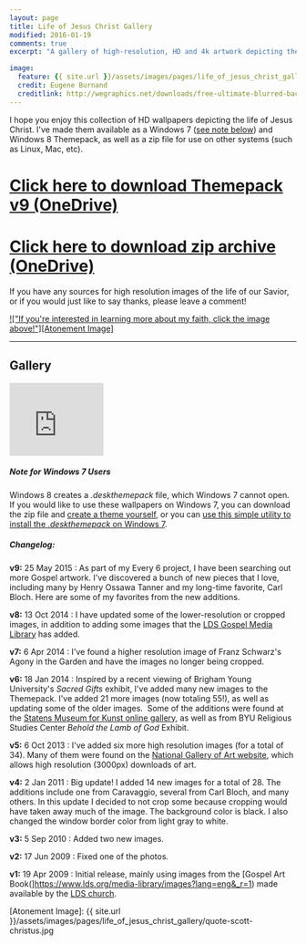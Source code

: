 ```yaml
---
layout: page
title: Life of Jesus Christ Gallery
modified: 2016-01-19
comments: true
excerpt: "A gallery of high-resolution, HD and 4k artwork depicting the life of Jesus Christ. Available as a gallery, zip archive, and Windows 7 and 8 Themepack."

image:
  feature: {{ site.url }}/assets/images/pages/life_of_jesus_christ_gallery/featured_image.jpg
  credit: Eugene Burnand
  creditlink: http://wegraphics.net/downloads/free-ultimate-blurred-background-pack/		
---
```


I hope you enjoy this collection of HD wallpapers depicting the life of Jesus Christ. I've made them available as a Windows 7 ([see note below][1]) and Windows 8 Themepack, as well as a zip file for use on other systems (such as Linux, Mac, etc).

# [Click here to download Themepack v9 (OneDrive)](https://onedrive.live.com/redir?resid=e2dd382621113cf8!174944&authkey=!AL5xD1HRKjDbTk8&ithint=file%2cdeskthemepack "Compatible with Windows 7, Windows 8, Windows 8.1")

# [Click here to download zip archive (OneDrive)](https://onedrive.live.com/redir?resid=e2dd382621113cf8!174945&authkey=!AGvCK4ki0QMrAdg&ithint=file%2czip "All wallpapers are contained in a zip file. Compatible with all systems.")

If you have any sources for high resolution images of the life of our Savior, or if you would just like to say thanks, please leave a comment!

[!["If you're interested in learning more about my faith, click the image above!"][Atonement Image]][2]<!--more-->

* * *

## Gallery

<iframe src="https://onedrive.live.com/embed?cid=E2DD382621113CF8&resid=E2DD382621113CF8%21201641&authkey=AMZ07gRDwQ-YlMU" width="165" height="128" frameborder="0" scrolling="no"></iframe>

##### <a name="windows7"></a>Note for Windows 7 Users

Windows 8 creates a *.deskthemepack* file, which Windows 7 cannot open. If you would like to use these wallpapers on Windows 7, you can download the zip file and [create a theme yourself](http://www.intowindows.com/how-to-create-a-theme-pack-in-windows-7-detailed-guide/), or you can [use this simple utility to install the *.deskthemepack* on Windows 7](http://winaero.com/download.php?view.54).

##### Changelog:

**v9:** 25 May 2015
: As part of my Every 6 project, I have been searching out more Gospel artwork. I've discovered a bunch of new pieces that I love, including many by Henry Ossawa Tanner and my long-time favorite, Carl Bloch. Here are some of my favorites from the new additions.

**v8:** 13 Oct 2014
: I have updated some of the lower-resolution or cropped images, in addition to adding some images that the [LDS Gospel Media Library](https://www.lds.org/media-library/images/gospel-art/new-testament?lang=eng&start=1&end=40&order=) has added.

**v7:** 6 Apr 2014
: I've found a higher resolution image of Franz Schwarz's Agony in the Garden and have the images no longer being cropped.

**v6:** 18 Jan 2014
: Inspired by a recent viewing of Brigham Young University's *Sacred Gifts* exhibit, I've added many new images to the Themepack. I've added 21 more images (now totaling 55!), as well as updating some of the older images.  Some of the additions were found at the [Statens Museum for Kunst online gallery](http://www.smk.dk/en/), as well as from BYU Religious Studies Center *Behold the Lamb of God* Exhibit.

**v5:** 6 Oct 2013
: I've added six more high resolution images (for a total of 34). Many of them were found on the [National Gallery of Art website](http://www.nga.gov), which allows high resolution (3000px) downloads of art.

**v4:** 2 Jan 2011
: Big update! I added 14 new images for a total of 28. The additions include one from Caravaggio, several from Carl Bloch, and many others. In this update I decided to not crop some because cropping would have taken away much of the image. The background color is black. I also changed the window border color from light gray to white.

**v3:** 5 Sep 2010
: Added two new images.

**v2:** 17 Jun 2009
: Fixed one of the photos.

**v1:** 19 Apr 2009
: Initial release, mainly using images from the [Gospel Art Book(]https://www.lds.org/media-library/images?lang=eng&_r=1) made available by the [LDS church](http://mormon.org).

 [1]: #windows7
 [2]: http://www.mormon.org/
 [Atonement Image]: {{ site.url }}/assets/images/pages/life_of_jesus_christ_gallery/quote-scott-christus.jpg
